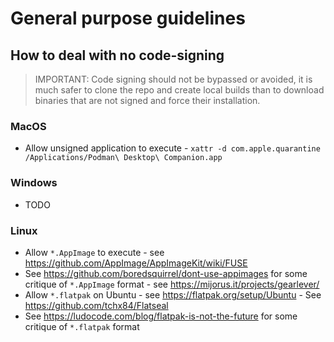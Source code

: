 # General purpose guidelines

## How to deal with no code-signing

> IMPORTANT: Code signing should not be bypassed or avoided, it is much safer to clone the repo and create local builds than to download binaries that are not signed and force their installation.

### MacOS

- Allow unsigned application to execute - `xattr -d com.apple.quarantine /Applications/Podman\ Desktop\ Companion.app`

### Windows

- TODO

### Linux

- Allow `*.AppImage` to execute - see <https://github.com/AppImage/AppImageKit/wiki/FUSE>
- See <https://github.com/boredsquirrel/dont-use-appimages> for some critique of `*.AppImage` format - see <https://mijorus.it/projects/gearlever/>
- Allow `*.flatpak` on Ubuntu - see <https://flatpak.org/setup/Ubuntu> - See <https://github.com/tchx84/Flatseal>
- See <https://ludocode.com/blog/flatpak-is-not-the-future> for some critique of `*.flatpak` format

